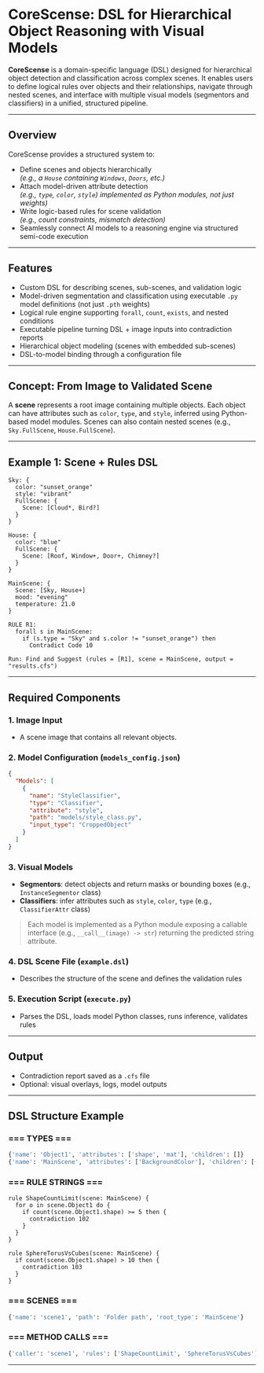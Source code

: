 # CoreScense: DSL for Hierarchical Object Reasoning with Visual Models

**CoreScense** is a domain-specific language (DSL) designed for hierarchical object detection and classification across complex scenes. It enables users to define logical rules over objects and their relationships, navigate through nested scenes, and interface with multiple visual models (segmentors and classifiers) in a unified, structured pipeline.

---

## Overview

CoreScense provides a structured system to:

- Define scenes and objects hierarchically  
  *(e.g., a `House` containing `Windows`, `Doors`, etc.)*
- Attach model-driven attribute detection  
  *(e.g., `type`, `color`, `style`) implemented as Python modules, not just weights)*
- Write logic-based rules for scene validation  
  *(e.g., count constraints, mismatch detection)*
- Seamlessly connect AI models to a reasoning engine via structured semi-code execution

---

## Features

- Custom DSL for describing scenes, sub-scenes, and validation logic
- Model-driven segmentation and classification using executable `.py` model definitions (not just `.pth` weights)
- Logical rule engine supporting `forall`, `count`, `exists`, and nested conditions
- Executable pipeline turning DSL + image inputs into contradiction reports
- Hierarchical object modeling (scenes with embedded sub-scenes)
- DSL-to-model binding through a configuration file

---

## Concept: From Image to Validated Scene

A **scene** represents a root image containing multiple objects. Each object can have attributes such as `color`, `type`, and `style`, inferred using Python-based model modules. Scenes can also contain nested scenes (e.g., `Sky.FullScene`, `House.FullScene`).

---

## Example 1: Scene + Rules DSL

```dsl
Sky: {
  color: "sunset_orange"
  style: "vibrant"
  FullScene: {
    Scene: [Cloud*, Bird?]
  }
}

House: {
  color: "blue"
  FullScene: {
    Scene: [Roof, Window+, Door+, Chimney?]
  }
}

MainScene: {
  Scene: [Sky, House+]
  mood: "evening"
  temperature: 21.0
}

RULE R1:
  forall s in MainScene:
    if (s.type = "Sky" and s.color != "sunset_orange") then
      Contradict Code 10

Run: Find and Suggest (rules = [R1], scene = MainScene, output = "results.cfs")
```

---

## Required Components

### 1. Image Input
- A scene image that contains all relevant objects.

### 2. Model Configuration (`models_config.json`)

```json
{
  "Models": [
    {
      "name": "StyleClassifier",
      "type": "Classifier",
      "attribute": "style",
      "path": "models/style_class.py",
      "input_type": "CroppedObject"
    }
  ]
}
```

### 3. Visual Models
- **Segmentors**: detect objects and return masks or bounding boxes (e.g., `InstanceSegmentor` class)
- **Classifiers**: infer attributes such as `style`, `color`, `type` (e.g., `ClassifierAttr` class)

> Each model is implemented as a Python module exposing a callable interface (e.g., `__call__(image) -> str`) returning the predicted string attribute.

### 4. DSL Scene File (`example.dsl`)
- Describes the structure of the scene and defines the validation rules

### 5. Execution Script (`execute.py`)
- Parses the DSL, loads model Python classes, runs inference, validates rules

---

## Output

- Contradiction report saved as a `.cfs` file
- Optional: visual overlays, logs, model outputs

---

## DSL Structure Example

### === TYPES ===
```python
{'name': 'Object1', 'attributes': ['shape', 'mat'], 'children': []}
{'name': 'MainScene', 'attributes': ['BackgroundColor'], 'children': [('Object1', '')]}
```

### === RULE STRINGS ===
```dsl
rule ShapeCountLimit(scene: MainScene) {
  for o in scene.Object1 do {
    if count(scene.Object1.shape) >= 5 then {
      contradiction 102
    }
  }
}

rule SphereTorusVsCubes(scene: MainScene) {
  if count(scene.Object1.shape) > 10 then {
    contradiction 103
  }
}
```

### === SCENES ===
```python
{'name': 'scene1', 'path': 'Folder path', 'root_type': 'MainScene'}
```

### === METHOD CALLS ===
```python
{'caller': 'scene1', 'rules': ['ShapeCountLimit', 'SphereTorusVsCubes']}
```

---


